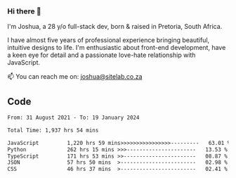 ### Hi there 👋

I'm Joshua, a 28 y/o full-stack dev, born & raised in Pretoria, South Africa. 

I have almost five years of professional experience bringing beautiful, intuitive designs to life. I'm enthusiastic about front-end development, have a keen eye for detail and a passionate love-hate relationship with JavaScript.

📫 You can reach me on: joshua@sitelab.co.za

## **Code**

<!--START_SECTION:waka-->

```txt
From: 31 August 2021 - To: 19 January 2024

Total Time: 1,937 hrs 54 mins

JavaScript         1,220 hrs 59 mins>>>>>>>>>>>>>>>>---------   63.01 %
Python             262 hrs 15 mins >>>----------------------   13.53 %
TypeScript         171 hrs 53 mins >>-----------------------   08.87 %
JSON               57 hrs 50 mins  >------------------------   02.98 %
CSS                46 hrs 37 mins  >------------------------   02.41 %
```

<!--END_SECTION:waka-->

